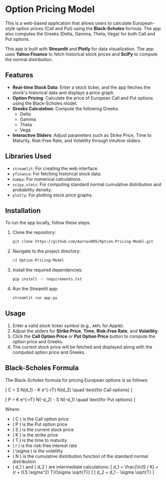 # Option Pricing Model

This is a web-based application that allows users to calculate European-style option prices (Call and Put) using the **Black-Scholes** formula. The app also computes the Greeks (Delta, Gamma, Theta, Vega) for both Call and Put options.

This app is built with **Streamlit** and **Plotly** for data visualization. The app uses **Yahoo Finance** to fetch historical stock prices and **SciPy** to compute the normal distribution.

## Features

- **Real-time Stock Data**: Enter a stock ticker, and the app fetches the stock's historical data and displays a price graph.
- **Option Pricing**: Calculate the price of European Call and Put options using the Black-Scholes model.
- **Greeks Calculation**: Compute the following Greeks:
  - Delta
  - Gamma
  - Theta
  - Vega
- **Interactive Sliders**: Adjust parameters such as Strike Price, Time to Maturity, Risk-Free Rate, and Volatility through intuitive sliders.

## Libraries Used

- `streamlit`: For creating the web interface.
- `yfinance`: For fetching historical stock data.
- `numpy`: For numerical calculations.
- `scipy.stats`: For computing standard normal cumulative distribution and probability density.
- `plotly`: For plotting stock price graphs.

## Installation

To run the app locally, follow these steps:

1. Clone the repository:
   ```bash
   git clone https://github.com/Aarnav005/Option-Pricing-Model.git
   ```

2. Navigate to the project directory:
   ```bash
   cd Option-Pricing-Model
   ```

3. Install the required dependencies:
   ```bash
   pip install -r requirements.txt
   ```

4. Run the Streamlit app:
   ```bash
   streamlit run app.py
   ```

## Usage

1. Enter a valid stock ticker symbol (e.g., `AAPL` for Apple).
2. Adjust the sliders for **Strike Price**, **Time**, **Risk-Free Rate**, and **Volatility**.
3. Click the **Call Option Price** or **Put Option Price** button to compute the option price and Greeks.
4. The current stock price will be fetched and displayed along with the computed option price and Greeks.

## Black-Scholes Formula

The Black-Scholes formula for pricing European options is as follows:

\[
C = S N(d_1) - K e^{-rT} N(d_2) \quad \text{for Call options}
\]

\[
P = K e^{-rT} N(-d_2) - S N(-d_1) \quad \text{for Put options}
\]

Where:

- \( C \) is the Call option price
- \( P \) is the Put option price
- \( S \) is the current stock price
- \( K \) is the strike price
- \( T \) is the time to maturity
- \( r \) is the risk-free interest rate
- \( \sigma \) is the volatility
- \( N \) is the cumulative distribution function of the standard normal distribution
- \( d_1 \) and \( d_2 \) are intermediate calculations:
  \[
  d_1 = \frac{\ln(S / K) + (r + 0.5 \sigma^2) T}{\sigma \sqrt{T}}
  \]
  \[
  d_2 = d_1 - \sigma \sqrt{T}
  \]
